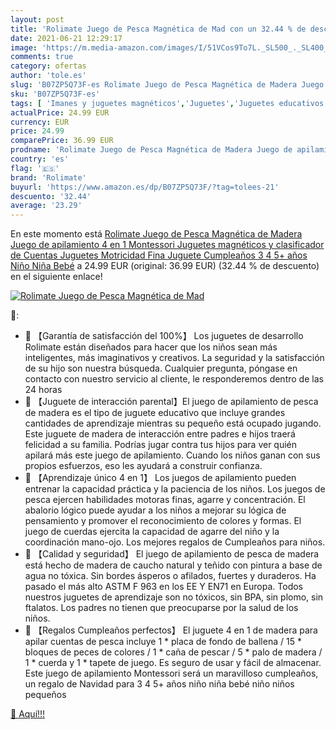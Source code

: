 ```yaml
---
layout: post
title: 'Rolimate Juego de Pesca Magnética de Mad con un 32.44 % de descuento'
date: 2021-06-21 12:29:17
image: 'https://m.media-amazon.com/images/I/51VCos9To7L._SL500_._SL400_.jpg'
comments: true
category: ofertas
author: 'tole.es'
slug: 'B07ZP5Q73F-es Rolimate Juego de Pesca Magnética de Madera Juego de...'
sku: 'B07ZP5Q73F-es'
tags: [ 'Imanes y juguetes magnéticos','Juguetes','Juguetes educativos','Juguetes magnéticos','Juguetes y juegos','bebé','rolimate', ]
actualPrice: 24.99 EUR
currency: EUR
price: 24.99
comparePrice: 36.99 EUR
prodname: 'Rolimate Juego de Pesca Magnética de Madera Juego de apilamiento 4 en 1 Montessori Juguetes magnéticos y clasificador de Cuentas Juguetes Motricidad Fina Juguete Cumpleaños 3 4 5+ años Niño Niña Bebé'
country: 'es'
flag: '🇪🇸'
brand: 'Rolimate'
buyurl: 'https://www.amazon.es/dp/B07ZP5Q73F/?tag=tolees-21'
descuento: '32.44'
average: '23.29'
---
```


En este momento está [Rolimate Juego de Pesca Magnética de Madera Juego de apilamiento 4 en 1 Montessori Juguetes magnéticos y clasificador de Cuentas Juguetes Motricidad Fina Juguete Cumpleaños 3 4 5+ años Niño Niña Bebé](https://www.amazon.es/dp/B07ZP5Q73F/?tag=tolees-21) a 24.99 EUR (original: 36.99 EUR) (32.44 %  de descuento) en el siguiente enlace!

[![Rolimate Juego de Pesca Magnética de Mad](https://m.media-amazon.com/images/I/51VCos9To7L._SL500_._SL400_.jpg)](https://www.amazon.es/dp/B07ZP5Q73F/?tag=tolees-21)

🔎:

- 🐳 【Garantía de satisfacción del 100%】 Los juguetes de desarrollo Rolimate están diseñados para hacer que los niños sean más inteligentes, más imaginativos y creativos. La seguridad y la satisfacción de su hijo son nuestra búsqueda. Cualquier pregunta, póngase en contacto con nuestro servicio al cliente, le responderemos dentro de las 24 horas
- 🐳 【Juguete de interacción parental】El juego de apilamiento de pesca de madera es el tipo de juguete educativo que incluye grandes cantidades de aprendizaje mientras su pequeño está ocupado jugando. Este juguete de madera de interacción entre padres e hijos traerá felicidad a su familia. Podrías jugar contra tus hijos para ver quién apilará más este juego de apilamiento. Cuando los niños ganan con sus propios esfuerzos, eso les ayudará a construir confianza.
- 🐳 【Aprendizaje único 4 en 1】 Los juegos de apilamiento pueden entrenar la capacidad práctica y la paciencia de los niños. Los juegos de pesca ejercen habilidades motoras finas, agarre y concentración. El abalorio lógico puede ayudar a los niños a mejorar su lógica de pensamiento y promover el reconocimiento de colores y formas. El juego de cuerdas ejercita la capacidad de agarre del niño y la coordinación mano-ojo. Los mejores regalos de Cumpleaños para niños.
- 🐳 【Calidad y seguridad】 El juego de apilamiento de pesca de madera está hecho de madera de caucho natural y teñido con pintura a base de agua no tóxica. Sin bordes ásperos o afilados, fuertes y duraderos. Ha pasado el más alto ASTM F 963 en los EE Y EN71 en Europa. Todos nuestros juguetes de aprendizaje son no tóxicos, sin BPA, sin plomo, sin ftalatos. Los padres no tienen que preocuparse por la salud de los niños.
- 🐳 【Regalos Cumpleaños perfectos】 El juguete 4 en 1 de madera para apilar cuentas de pesca incluye 1 * placa de fondo de ballena / 15 * bloques de peces de colores / 1 * caña de pescar / 5 * palo de madera / 1 * cuerda y 1 * tapete de juego. Es seguro de usar y fácil de almacenar. Este juego de apilamiento Montessori será un maravilloso cumpleaños, un regalo de Navidad para 3 4 5+ años niño niña bebé niño niños pequeños

[🛒 Aquí!!!](https://www.amazon.es/dp/B07ZP5Q73F/?tag=tolees-21)
